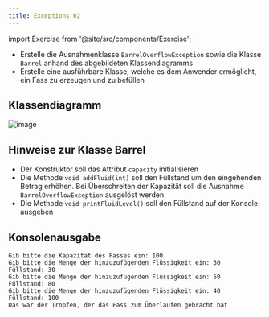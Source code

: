 ```yaml
---
title: Exceptions 02
---
```


import Exercise from '@site/src/components/Exercise';

- Erstelle die Ausnahmenklasse `BarrelOverflowException` sowie die Klasse
  `Barrel` anhand des abgebildeten Klassendiagramms
- Erstelle eine ausführbare Klasse, welche es dem Anwender ermöglicht, ein Fass
  zu erzeugen und zu befüllen

## Klassendiagramm

![image](https://user-images.githubusercontent.com/47243617/170884584-99f8cb2b-b87e-43ff-995b-de313be343c1.png)

## Hinweise zur Klasse Barrel

- Der Konstruktor soll das Attribut `capacity` initialisieren
- Die Methode `void addFluid(int)` soll den Füllstand um den eingehenden Betrag
  erhöhen. Bei Überschreiten der Kapazität soll die Ausnahme
  `BarrelOverflowException` ausgelöst werden
- Die Methode `void printFluidLevel()` soll den Füllstand auf der Konsole
  ausgeben

## Konsolenausgabe

```console
Gib bitte die Kapazität des Fasses ein: 100
Gib bitte die Menge der hinzuzufügenden Flüssigkeit ein: 30
Füllstand: 30
Gib bitte die Menge der hinzuzufügenden Flüssigkeit ein: 50
Füllstand: 80
Gib bitte die Menge der hinzuzufügenden Flüssigkeit ein: 40
Füllstand: 100
Das war der Tropfen, der das Fass zum Überlaufen gebracht hat
```

<Exercise pullRequest="50" branchSuffix="exceptions/02" />
